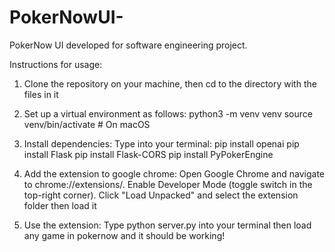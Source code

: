 # PokerNowUI-
PokerNow UI developed for software engineering project.


Instructions for usage:

1) Clone the repository on your machine, then cd to the directory with the files in it

2) Set up a virtual environment as follows:
        python3 -m venv venv
        source venv/bin/activate  # On macOS
3) Install dependencies:
       Type into your terminal:
       pip install openai
       pip install Flask
       pip install Flask-CORS
       pip install PyPokerEngine
4) Add the extension to google chrome:
       Open Google Chrome and navigate to chrome://extensions/.
        Enable Developer Mode (toggle switch in the top-right corner).
        Click "Load Unpacked" and select the extension folder then load it
5) Use the extension:
     Type python server.py into your terminal then load any game in pokernow and it should be working!
